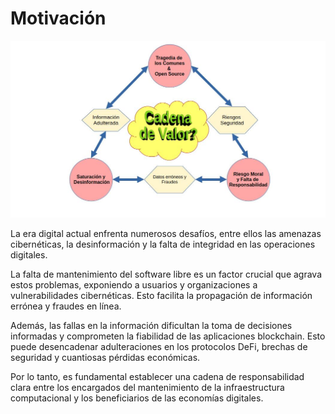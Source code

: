 # Motivación

![Propuesta de Valor](../img/motivation_chart.jpg)

La era digital actual enfrenta numerosos desafíos, entre ellos las amenazas cibernéticas, la desinformación y la falta de integridad en las operaciones digitales.

La falta de mantenimiento del software libre es un factor crucial que agrava estos problemas, exponiendo a usuarios y organizaciones a vulnerabilidades cibernéticas. Esto facilita la propagación de información errónea y fraudes en línea.

Además, las fallas en la información dificultan la toma de decisiones informadas y comprometen la fiabilidad de las aplicaciones blockchain. Esto puede desencadenar adulteraciones en los protocolos DeFi, brechas de seguridad y cuantiosas pérdidas económicas.

Por lo tanto, es fundamental establecer una cadena de responsabilidad clara entre los encargados del mantenimiento de la infraestructura computacional y los beneficiarios de las economías digitales.